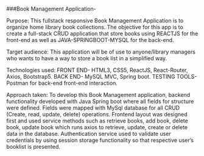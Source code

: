 ###Book Management Application-

Purpose: This fullstack responsive Book Management Application is to organize home library book collections. The objective for this app is to create a full-stack CRUD application that store books using REACTJS for the front-end as well as JAVA-SPRINGBOOT-MYSQL for the back-end.

Target audience:  This application will be of use to anyone/library managers who wants to have a way to store a book list in a simplified way.

Technologies used:
     FRONT END- HTML3, CSS5, ReactJS, React-Router, Axios, Bootstrap5.
     BACK END- MySQL MVC, Spring boot.
     TESTING TOOLS- Postman for back-end front-end interaction.

Approach taken:
     To develop this Book Management application, backend functionality developed with Java Spring boot where all fields for structure were defined. Fields were mapped with MySql database for all CRUD (Create, read, update, delete) operations. Frontend layout was designed first and used service methods such as retrieve books, add book, delete book, update book which runs axios to retrieve, update, create or delete data in the database. Authentication service used to validate user credentials by using session storage functionality so that respective user’s booklist is presented. 

